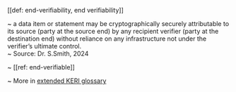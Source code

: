 [[def: end-verifiability, end verifiability]]

~ a data item or statement may be cryptographically securely attributable to its source (party at the source end) by any recipient verifier (party at the destination end) without reliance on any infrastructure not under the verifier’s ultimate control.  
~ Source: Dr. S.Smith, 2024

~ [[ref: end-verifiable]]

~ More in <a href="https://weboftrust.github.io/WOT-terms/docs/glossary/end-verifiability">extended KERI glossary</a>
